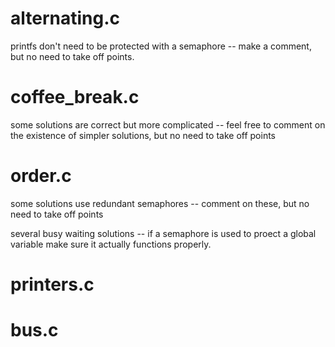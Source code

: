 # alternating.c

printfs don't need to be protected with a semaphore -- make a comment,
but no need to take off points.

# coffee_break.c

some solutions are correct but more complicated -- feel free to
comment on the existence of simpler solutions, but no need to take off points

# order.c

some solutions use redundant semaphores -- comment on these, but no
need to take off points

several busy waiting solutions -- if a semaphore is used to proect a
global variable make sure it actually functions properly.

# printers.c

# bus.c

